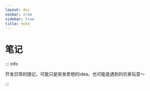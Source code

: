 ```yaml
---
layout: doc
navbar: true
sidebar: true
title: note
---
```


# 笔记

::: info

开发日常的随记，可能只是突发奇想的idea，也可能是遇到的坑爹玩意～

:::

<el-divider></el-divider>

<el-empty description="小编还在努力整理～" />
